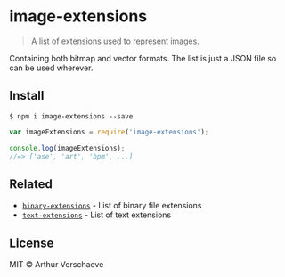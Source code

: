 # image-extensions

> A list of extensions used to represent images.

Containing both bitmap and vector formats. The list is just a JSON file so can be used wherever.

## Install

```
$ npm i image-extensions --save
```

```javascript
var imageExtensions = require('image-extensions');

console.log(imageExtensions);
//=> ['ase', 'art', 'bpm', ...]
```

## Related

- [`binary-extensions`](https://github.com/sindresorhus/binary-extensions) - List of binary file extensions
- [`text-extensions`](https://github.com/sindresorhus/text-extensions) - List of text extensions
## License

MIT © Arthur Verschaeve

